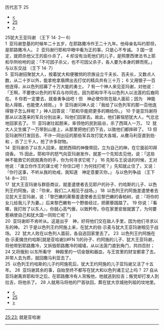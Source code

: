 ﻿





 历代志下 25




* [<](bible/2CH24.md)
* [25](bible/2CH.md)
* [>](bible/2CH26.md)



 
25犹大王亚玛谢 （王下
14·
2—
6）  
1  亚玛谢登基的时候年二十五岁，在耶路撒冷作王二十九年。他母亲名叫约耶但，是耶路撒冷人。 
2  亚玛谢行耶和华眼中看为正的事，只是心不专诚。 
3 国一坚定，就把杀他父王的臣仆杀了， 
4 却没有治死他们的儿子，是照摩西律法书上耶和华所吩咐的说：「不可因子杀父，也不可因父杀子，各人要为本身的罪而死。」 与以东交战 （王下
14·
7）  
5  亚玛谢招聚犹大人，按着犹大和便雅悯的宗族设立千夫长、百夫长，又数点人数，从二十岁以外，能拿枪拿盾牌出去打仗的精兵共有三十万； 
6 又用银子一百他连得，从以色列招募了十万大能的勇士。 
7 有一个神人来见亚玛谢，对他说：「王啊，不要使以色列的军兵与你同去，因为耶和华不与以色列人以法莲的后裔同在。 
8 你若一定要去，就奋勇争战吧！但　神必使你败在敌人面前；因为　神能助人得胜，也能使人倾败。」 
9  亚玛谢问神人说：「我给了以色列军的那一百他连得银子怎么样呢？」神人回答说：「耶和华能把更多的赐给你。」 
10 于是亚玛谢将那从以法莲来的军兵分别出来，叫他们回家去。故此，他们甚恼怒犹大人，气忿忿地回家去了。 
11  亚玛谢壮起胆来，率领他的民到盐谷，杀了西珥人一万。 
12  犹大人又生擒了一万带到山崖上，从那里把他们扔下去，以致他们都摔碎了。 
13 但亚玛谢所打发回去、不许一同出征的那些军兵攻打犹大各城，从撒马利亚直到伯·和 ，杀了三千人，抢了许多财物。  
14  亚玛谢杀了以东人回来，就把西珥的神像带回，立为自己的神，在它面前叩拜烧香。 
15 因此，耶和华的怒气向亚玛谢发作，就差一个先知去见他，说：「这些神不能救它的民脱离你的手，你为何寻求它呢？」 
16 先知与王说话的时候，王对他说：「谁立你作王的谋士呢？你住口吧！为何找打呢？」先知就止住了，又说：「你行这事，不听从我的劝戒，我知道　神定意要灭你。」 与以色列争战 （王下
14·
8—
20）  
17  犹大王亚玛谢与群臣商议，就差遣使者去见耶户的孙子、约哈斯的儿子、以色列王约阿施，说：「你来，我们二人相见于战场。」 
18  以色列王约阿施差遣使者去见犹大王亚玛谢，说：「黎巴嫩的蒺藜差遣使者去见黎巴嫩的香柏树，说：『将你的女儿给我儿子为妻。』后来黎巴嫩有一个野兽经过，把蒺藜践踏了。 
19 你说：『看哪，我打败了以东人』，你就心高气傲，以致矜夸。你在家里安居就罢了，为何要惹祸使自己和犹大国一同败亡呢？」  
20  亚玛谢却不肯听从。这是出乎　神，好将他们交在敌人手里，因为他们寻求以东的神。 
21 于是以色列王约阿施上来，在犹大的伯·示麦与犹大王亚玛谢相见于战场。 
22  犹大人败在以色列人面前，各自逃回家里去了。 
23  以色列王约阿施在伯·示麦擒住约哈斯[就是亚哈谢](#FN
1)的孙子、约阿施的儿子、犹大王亚玛谢，将他带到耶路撒冷，又拆毁耶路撒冷的城墙，从以法莲门直到角门，共四百肘； 
24 又将俄别·以东所看守　神殿里的一切金银和器皿，与王宫里的财宝都拿了去，并带人去为质，就回撒马利亚去了。  
25  以色列王约哈斯的儿子约阿施死后，犹大王约阿施的儿子亚玛谢又活了十五年。 
26  亚玛谢其余的事，自始至终不都写在犹大和以色列诸王记上吗？ 
27 自从亚玛谢离弃耶和华之后，在耶路撒冷有人背叛他，他就逃到拉吉；叛党却打发人到拉吉，将他杀了。 
28 人就用马将他的尸首驮回，葬在犹大京城他列祖的坟地里。 
* [<](bible/2CH24.md)
* [25](bible/2CH.md)
* [>](bible/2CH26.md)





---


[25:23:](#V23)
就是亚哈谢




---









